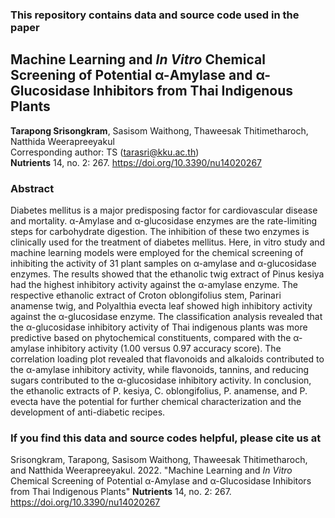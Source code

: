 ### This repository contains data and source code used in the paper
## Machine Learning and *In Vitro* Chemical Screening of Potential α-Amylase and α-Glucosidase Inhibitors from Thai Indigenous Plants
**Tarapong Srisongkram**, Sasisom Waithong, Thaweesak Thitimetharoch, Natthida Weerapreeyakul <br>
Corresponding author: TS (tarasri@kku.ac.th) <br>
**Nutrients** 14, no. 2: 267. https://doi.org/10.3390/nu14020267
### Abstract
Diabetes mellitus is a major predisposing factor for cardiovascular disease and mortality. α-Amylase and α-glucosidase enzymes are the rate-limiting steps for carbohydrate digestion. The inhibition of these two enzymes is clinically used for the treatment of diabetes mellitus. Here, in vitro study and machine learning models were employed for the chemical screening of inhibiting the activity of 31 plant samples on α-amylase and α-glucosidase enzymes. The results showed that the ethanolic twig extract of Pinus kesiya had the highest inhibitory activity against the α-amylase enzyme. The respective ethanolic extract of Croton oblongifolius stem, Parinari anamense twig, and Polyalthia evecta leaf showed high inhibitory activity against the α-glucosidase enzyme. The classification analysis revealed that the α-glucosidase inhibitory activity of Thai indigenous plants was more predictive based on phytochemical constituents, compared with the α-amylase inhibitory activity (1.00 versus 0.97 accuracy score). The correlation loading plot revealed that flavonoids and alkaloids contributed to the α-amylase inhibitory activity, while flavonoids, tannins, and reducing sugars contributed to the α-glucosidase inhibitory activity. In conclusion, the ethanolic extracts of P. kesiya, C. oblongifolius, P. anamense, and P. evecta have the potential for further chemical characterization and the development of anti-diabetic recipes.


### If you find this data and source codes helpful, please cite us at 
Srisongkram, Tarapong, Sasisom Waithong, Thaweesak Thitimetharoch, and Natthida Weerapreeyakul. 2022. "Machine Learning and *In Vitro* Chemical Screening of Potential α-Amylase and α-Glucosidase Inhibitors from Thai Indigenous Plants" **Nutrients** 14, no. 2: 267. https://doi.org/10.3390/nu14020267
